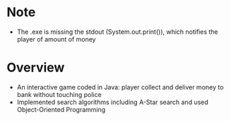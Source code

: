 # Note
- The .exe is missing the stdout (System.out.print()), which notifies the player of amount of money

# Overview
- An interactive game coded in Java: player collect and deliver money to bank without touching police
- Implemented search algorithms including A-Star search and used Object-Oriented Programming
